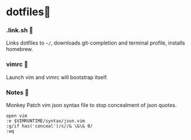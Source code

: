 # dotfiles🌲

### .link.sh 🔗
Links dotfiles to `~/`, downloads git-completion and terminal profile, installs
homebrew.

### vimrc 🖤
Launch vim and vimrc will bootstrap itself.

### Notes 🤔

Monkey Patch vim json syntax file to stop concealment of json quotes.

```
open vim
:e $VIMRUNTIME/syntax/json.vim
:g/if has('conceal')/s//& \&\& 0/
:wq
```
